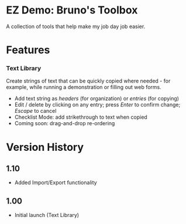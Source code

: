 # EZ Demo: Bruno's Toolbox

A collection of tools that help make my job day job easier.

# Features

### Text Library

Create strings of text that can be quickly copied where needed - for example, while running a demonstration or filling out web forms.

 * Add text string as _headers_ (for organization) or _entries_ (for copying)
 * Edit / delete by clicking on any entry; press _Enter_ to confirm change; _Escape_ to cancel
 * Checklist Mode: add strikethrough to text when copied
 * Coming soon: drag-and-drop re-ordering


# Version History

## 1.10

* Added Import/Export functionality

## 1.00

* Initial launch (Text Library)